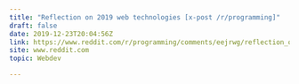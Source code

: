 ```yaml
---
title: "Reflection on 2019 web technologies [x-post /r/programming]"
draft: false
date: 2019-12-23T20:04:56Z
link: https://www.reddit.com/r/programming/comments/eejrwg/reflection_on_2019_web_technologies/?utm_medium=RSS&utm_source=hune
site: www.reddit.com
topic: Webdev  

---
```

